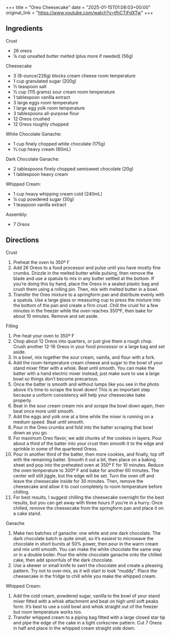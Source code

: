 +++
title = "Oreo Cheesecake"
date = "2025-01-15T01:08:03+00:00"
original_link = "https://www.youtube.com/watch?v=tfhCTiFdXTw"
+++

## Ingredients

Crust

- 26 oreos
- ¼ cup unsalted butter melted (plus more if needed) (56g)

Cheesecake

- 3 (8-ounce/226g) blocks cream cheese room temperature
- 1 cup granulated sugar (200g)
- ½ teaspoon salt
- ½ cup (115 grams) sour cream room temperature
- 1 tablespoon vanilla extract
- 3 large eggs room temperature
- 1 large egg yolk room temperature
- 3 tablespoons all-purpose flour
- 12 Oreos crushed
- 12 Oreos roughly chopped

White Chocolate Ganache:

- 1 cup finely chopped white chocolate (175g)
- ⅓ cup heavy cream (80mL)

Dark Chocolate Ganache:

- 2 tablespoons finely chopped semisweet chocolate (20g)
- 1 tablespoon heavy cream

Whipped Cream:

- 1 cup heavy whipping cream cold (240mL)
- ¼ cup powdered sugar (30g)
- 1 teaspoon vanilla extract

Assembly:

- 7 Oreos

## Directions

Crust

1. Preheat the oven to 350º F
1. Add 26 Oreos to a food processor and pulse until you have mostly fine crumbs.
   Drizzle in the melted butter while pulsing, then remove the blade and use a spatula to mix in any butter settled at the bottom.
   If you’re doing this by hand, place the Oreos in a sealed plastic bag and crush them using a rolling pin.
   Then, mix with melted butter in a bowl.
1. Transfer the Oreo mixture to a springform pan and distribute evenly with a spatula.
   Use a large glass or measuring cup to press the mixture into the bottom of the pan and create a firm crust. Chill the crust for a few minutes in the freezer while the oven reaches 350ºF, then bake for about 10 minutes. Remove and set aside.

Filling

1. Pre-heat your oven to 350º F
1. Chop about 12 Oreos into quarters, or just give them a rough chop.
   Crush another 12-16 Oreos in your food processor or a large bag and set aside.
1. In a bowl, mix together the sour cream, vainlla, and flour with a fork.
1. Add the room-temperature cream cheese and sugar to the bowl of your stand mixer fitter with a whisk.
   Beat until smooth.
   You can make the batter with a hand electric mixer instead; just make sure to use a large bowl so things don’t become precarious.
1. Once the batter is smooth and without lumps like you see in the photo above it’s time to scrape the bowl down!
   This is an important step because a uniform consistency will help your cheesecake bake properly.
1. Beat in the sour cream cream mix and scrape the bowl down again, then beat once more until smooth.
1. Add the eggs and yolk one at a time while the mixer is running on a medium speed.
   Beat until smooth.
1. Pour in the Oreo crumbs and fold into the batter scraping that bowl down as you go.
1. For maximum Oreo flavor, we add chunks of the cookies in layers.
   Pour about a third of the batter into your crust then smooth it to the edge and sprinkle in some of the quartered Oreos.
1. Pour in another third of the batter, then more cookies, and finally, top off with the remaining batter.
   Smooth it out a bit, then place on a baking sheet and pop into the preheated oven at 350º F for 10 minutes.
   Reduce the oven temperature to 300º F and bake for another 60 minutes.
   The center will still jiggle, but the edge will be set.
   Turn the oven off and leave the cheesecake inside for 30 minutes.
   Then, remove the cheesecake and allow it to cool completely to room temperature before chilling.
1. For best results, I suggest chilling the cheesecake overnight for the best results, but you can get away with three hours if you’re in a hurry. Once chilled, remove the cheesecake from the springform pan and place it on a cake stand.

Ganache

1. Make two batches of ganache: one white and one dark chocolate.
   The dark chocolate batch is quite small, so it’s easiest to microwave the chocolate in short bursts at 50% power, then pour in the warm cream and mix until smooth.
   You can make the white chocolate the same way or in a double boiler.
   Pour the white chocolate ganache onto the chilled cake, then add spoonfuls of the dark chocolate.
1. Use a skewer or small knife to swirl the chocolate and create a pleasing pattern.
   Try not to over-mix, as it will start to look “muddy”.
   Place the cheesecake in the fridge to chill while you make the whipped cream.

Whipped Cream:

1. Add the cold cream, powdered sugar, vanilla to the bowl of your stand mixer fitted with a whisk attachment and beat on high until soft peaks form.
   It’s best to use a cold bowl and whisk straight out of the freezer but room temperature works too.
1. Transfer whipped cream to a piping bag fitted with a large closed star tip and pipe the edge of the cake in a tight corkscrew pattern.
   Cut 7 Oreos in half and place in the whipped cream straight side down.
